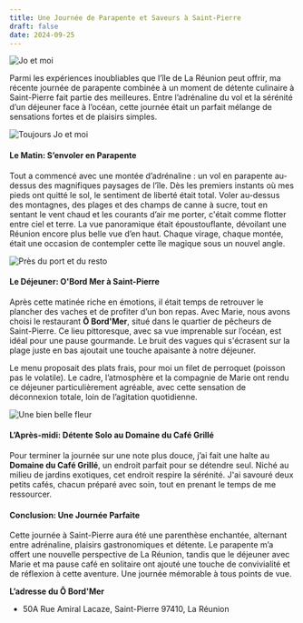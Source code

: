 ```yaml
---
title: Une Journée de Parapente et Saveurs à Saint-Pierre
draft: false
date: 2024-09-25
---
```

![Jo et moi](/img/g0034231.jpeg "Jo et moi")

Parmi les expériences inoubliables que l’île de La Réunion peut offrir, ma récente journée de parapente combinée à un moment de détente culinaire à Saint-Pierre fait partie des meilleures. Entre l’adrénaline du vol et la sérénité d’un déjeuner face à l’océan, cette journée était un parfait mélange de sensations fortes et de plaisirs simples.

![Toujours Jo et moi](/img/g0034220.jpeg "Toujours Jo et moi")

#### Le Matin: S’envoler en Parapente

Tout a commencé avec une montée d’adrénaline : un vol en parapente au-dessus des magnifiques paysages de l’île. Dès les premiers instants où mes pieds ont quitté le sol, le sentiment de liberté était total. Voler au-dessus des montagnes, des plages et des champs de canne à sucre, tout en sentant le vent chaud et les courants d’air me porter, c'était comme flotter entre ciel et terre. La vue panoramique était époustouflante, dévoilant une Réunion encore plus belle vue d’en haut. Chaque virage, chaque montée, était une occasion de contempler cette île magique sous un nouvel angle.

![Près du port et du resto ](/img/img_2971.jpeg "Près du port et du resto")

#### Le Déjeuner: O'Bord Mer à Saint-Pierre

Après cette matinée riche en émotions, il était temps de retrouver le plancher des vaches et de profiter d’un bon repas. Avec Marie, nous avons choisi le restaurant **Ô Bord'Mer**, situé dans le quartier de pêcheurs de Saint-Pierre. Ce lieu pittoresque, avec sa vue imprenable sur l’océan, est idéal pour une pause gourmande. Le bruit des vagues qui s'écrasent sur la plage juste en bas ajoutait une touche apaisante à notre déjeuner.

Le menu proposait des plats frais, pour moi un filet de perroquet (poisson pas le volatile). Le cadre, l’atmosphère et la compagnie de Marie ont rendu ce déjeuner particulièrement agréable, avec cette sensation de déconnexion totale, loin de l’agitation quotidienne.

![Une bien belle fleur](/img/img_2977.jpeg "Une bien belle fleur")

#### L’Après-midi: Détente Solo au Domaine du Café Grillé

Pour terminer la journée sur une note plus douce, j’ai fait une halte au **Domaine du Café Grillé**, un endroit parfait pour se détendre seul. Niché au milieu de jardins exotiques, cet endroit respire la sérénité. J'ai savouré deux petits cafés, chacun préparé avec soin, tout en prenant le temps de me ressourcer.

#### Conclusion: Une Journée Parfaite

Cette journée à Saint-Pierre aura été une parenthèse enchantée, alternant entre adrénaline, plaisirs gastronomiques et détente. Le parapente m’a offert une nouvelle perspective de La Réunion, tandis que le déjeuner avec Marie et ma pause café en solitaire ont ajouté une touche de convivialité et de réflexion à cette aventure. Une journée mémorable à tous points de vue.

**L’adresse du Ô Bord'Mer**
- 50A Rue Amiral Lacaze, Saint-Pierre 97410, La Réunion
